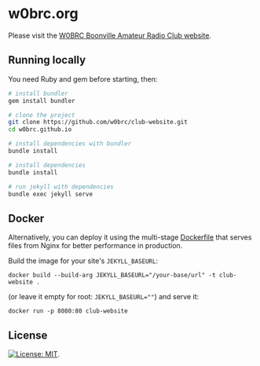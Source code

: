 # w0brc.org

Please visit the [W0BRC Boonville Amateur Radio Club website](https://w0brc.org).

## Running locally

You need Ruby and gem before starting, then:

```bash
# install bundler
gem install bundler

# clone the project
git clone https://github.com/w0brc/club-website.git
cd w0brc.github.io

# install dependencies with bundler
bundle install

# install dependencies
bundle install

# run jekyll with dependencies
bundle exec jekyll serve
```

## Docker

Alternatively, you can deploy it using the multi-stage [Dockerfile](Dockerfile)
that serves files from Nginx for better performance in production.

Build the image for your site's `JEKYLL_BASEURL`:

```
docker build --build-arg JEKYLL_BASEURL="/your-base/url" -t club-website .
```

(or leave it empty for root: `JEKYLL_BASEURL=""`) and serve it:

```
docker run -p 8080:80 club-website
```

## License

[![License: MIT](https://img.shields.io/badge/License-MIT-yellow.svg)](LICENSE).
